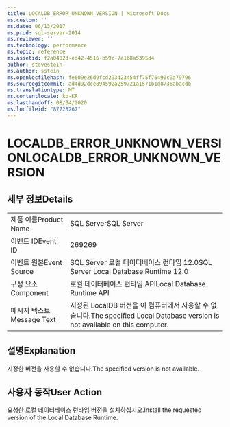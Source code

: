 ```yaml
---
title: LOCALDB_ERROR_UNKNOWN_VERSION | Microsoft Docs
ms.custom: ''
ms.date: 06/13/2017
ms.prod: sql-server-2014
ms.reviewer: ''
ms.technology: performance
ms.topic: reference
ms.assetid: f2a04023-ed42-4516-b59c-7a1b8a5395d4
author: stevestein
ms.author: sstein
ms.openlocfilehash: fe609e26d9fcd293423454ff75f76490c9a79796
ms.sourcegitcommit: ad4d92dce894592a259721a1571b1d8736abacdb
ms.translationtype: MT
ms.contentlocale: ko-KR
ms.lasthandoff: 08/04/2020
ms.locfileid: "87728267"
---
```

# <a name="localdb_error_unknown_version"></a><span data-ttu-id="0642d-102">LOCALDB_ERROR_UNKNOWN_VERSION</span><span class="sxs-lookup"><span data-stu-id="0642d-102">LOCALDB_ERROR_UNKNOWN_VERSION</span></span>
    
## <a name="details"></a><span data-ttu-id="0642d-103">세부 정보</span><span class="sxs-lookup"><span data-stu-id="0642d-103">Details</span></span>  
  
|||  
|-|-|  
|<span data-ttu-id="0642d-104">제품 이름</span><span class="sxs-lookup"><span data-stu-id="0642d-104">Product Name</span></span>|<span data-ttu-id="0642d-105">SQL Server</span><span class="sxs-lookup"><span data-stu-id="0642d-105">SQL Server</span></span>|  
|<span data-ttu-id="0642d-106">이벤트 ID</span><span class="sxs-lookup"><span data-stu-id="0642d-106">Event ID</span></span>|<span data-ttu-id="0642d-107">269</span><span class="sxs-lookup"><span data-stu-id="0642d-107">269</span></span>|  
|<span data-ttu-id="0642d-108">이벤트 원본</span><span class="sxs-lookup"><span data-stu-id="0642d-108">Event Source</span></span>|<span data-ttu-id="0642d-109">SQL Server 로컬 데이터베이스 런타임 12.0</span><span class="sxs-lookup"><span data-stu-id="0642d-109">SQL Server Local Database Runtime 12.0</span></span>|  
|<span data-ttu-id="0642d-110">구성 요소</span><span class="sxs-lookup"><span data-stu-id="0642d-110">Component</span></span>|<span data-ttu-id="0642d-111">로컬 데이터베이스 런타임 API</span><span class="sxs-lookup"><span data-stu-id="0642d-111">Local Database Runtime API</span></span>|  
|<span data-ttu-id="0642d-112">메시지 텍스트</span><span class="sxs-lookup"><span data-stu-id="0642d-112">Message Text</span></span>|<span data-ttu-id="0642d-113">지정된 LocalDB 버전을 이 컴퓨터에서 사용할 수 없습니다.</span><span class="sxs-lookup"><span data-stu-id="0642d-113">The specified Local Database version is not available on this computer.</span></span>|  
  
## <a name="explanation"></a><span data-ttu-id="0642d-114">설명</span><span class="sxs-lookup"><span data-stu-id="0642d-114">Explanation</span></span>  
 <span data-ttu-id="0642d-115">지정한 버전을 사용할 수 없습니다.</span><span class="sxs-lookup"><span data-stu-id="0642d-115">The specified version is not available.</span></span>  
  
## <a name="user-action"></a><span data-ttu-id="0642d-116">사용자 동작</span><span class="sxs-lookup"><span data-stu-id="0642d-116">User Action</span></span>  
 <span data-ttu-id="0642d-117">요청한 로컬 데이터베이스 런타임 버전을 설치하십시오.</span><span class="sxs-lookup"><span data-stu-id="0642d-117">Install the requested version of the Local Database Runtime.</span></span>  
  
  
